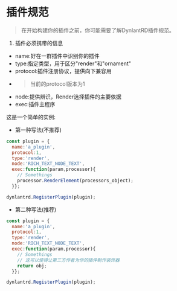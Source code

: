 # 插件规范

> 在开始构建你的插件之前，你可能需要了解DynlantRD插件规范。

1. 插件必须携带的信息
- name:好在一群插件中识别你的插件
- type:指定类型，用于区分"render"和"ornament"
- protocol:插件注册协议，提供向下兼容用
- > 当前的protocol版本为1
- node:提供辨识，Render选择插件的主要依据
- exec:插件主程序

这是一个简单的实例:
- 第一种写法(不推荐)
```javascript
const plugin = {
  name:'a_plugin',
  protocol:1,
  type:'render',
  node:'RICH_TEXT_NODE_TEXT',
  exec:function(param,processor){
    // Somethings
    processor.RenderElement(processors_object);
  }};

dynlantrd.RegisterPlugin(plugin);
```
- 第二种写法(推荐)
```javascript
const plugin = {
  name:'a_plugin',
  protocol:1,
  type:'render',
  node:'RICH_TEXT_NODE_TEXT',
  exec:function(param,processor){
    // Somethings
    // 这可以使得让第三方作者为你的插件制作装饰器
    return obj;
  }};

dynlantrd.RegisterPlugin(plugin);
```
